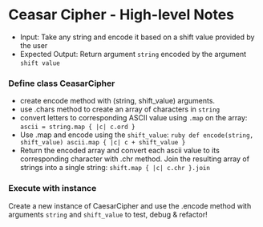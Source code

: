 # Ceasar Cipher - High-level Notes

- Input: Take any string and encode it based on a shift value provided by the user
- Expected Output: Return argument `string` encoded by the argument `shift value`

### Define class CeasarCipher
  - create encode method with (string, shift_value) arguments.
  - use .chars method to create an array of characters in `string`
  - convert letters to corresponding ASCII value using `.map` on the array:
      `ascii = string.map { |c| c.ord }`
  - Use .map and encode using the `shift_value`:
        ```ruby
        def encode(string, shift_value)
          ascii.map { |c| c + shift_value }
        ```
  - Return the encoded array and convert each ascii value to its corresponding character with .chr method. Join the resulting array of strings into a single string:
      `shift.map { |c| c.chr }.join`

  ### Execute with instance
Create a new instance of CaesarCipher and use the .encode method with arguments `string` and `shift_value` to test, debug & refactor!

